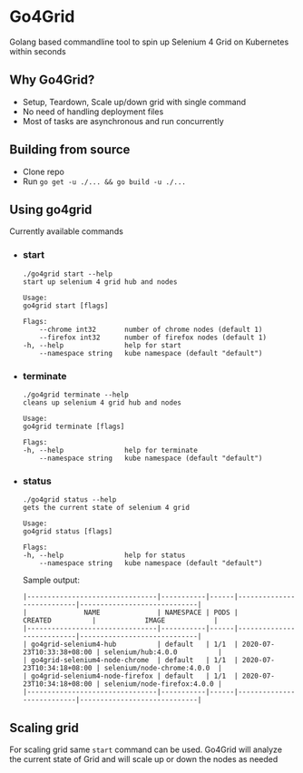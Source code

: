 # Go4Grid
Golang based commandline tool to spin up Selenium 4 Grid on Kubernetes within seconds

## Why Go4Grid?
* Setup, Teardown, Scale up/down grid with single command
* No need of handling deployment files
* Most of tasks are asynchronous and run concurrently

## Building from source
* Clone repo
* Run `go get -u ./... && go build -u ./...`

## Using go4grid
Currently available commands

* ### start
    ```
    ./go4grid start --help        
    start up selenium 4 grid hub and nodes

    Usage:
    go4grid start [flags]

    Flags:
        --chrome int32       number of chrome nodes (default 1)
        --firefox int32      number of firefox nodes (default 1)
    -h, --help               help for start
        --namespace string   kube namespace (default "default")
    ```

* ### terminate
    ```
    ./go4grid terminate --help
    cleans up selenium 4 grid hub and nodes

    Usage:
    go4grid terminate [flags]

    Flags:
    -h, --help               help for terminate
        --namespace string   kube namespace (default "default")
    ```

* ### status
    ```
    ./go4grid status --help
    gets the current state of selenium 4 grid

    Usage:
    go4grid status [flags]

    Flags:
    -h, --help               help for status
        --namespace string   kube namespace (default "default")
    ```

    Sample output:
    ```
    |--------------------------------|-----------|------|---------------------------|-----------------------------|
    |              NAME              | NAMESPACE | PODS |          CREATED          |            IMAGE            |
    |--------------------------------|-----------|------|---------------------------|-----------------------------|
    | go4grid-selenium4-hub          | default   | 1/1  | 2020-07-23T10:33:38+08:00 | selenium/hub:4.0.0          |
    | go4grid-selenium4-node-chrome  | default   | 1/1  | 2020-07-23T10:34:18+08:00 | selenium/node-chrome:4.0.0  |
    | go4grid-selenium4-node-firefox | default   | 1/1  | 2020-07-23T10:34:18+08:00 | selenium/node-firefox:4.0.0 |
    |--------------------------------|-----------|------|---------------------------|-----------------------------|
    ```

## Scaling grid
For scaling grid same `start` command can be used. Go4Grid will analyze the current state of Grid and will scale up or down the nodes as needed